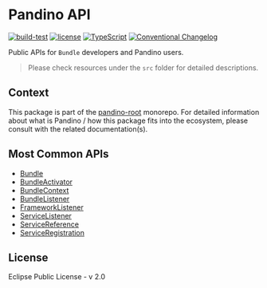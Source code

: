 # Pandino API

[![build-test](https://github.com/BlackBeltTechnology/pandino/actions/workflows/build-test.yml/badge.svg)](https://github.com/BlackBeltTechnology/pandino/actions/workflows/build-test.yml)
[![license](https://img.shields.io/badge/license-EPL%20v2.0-blue.svg)](https://github.com/BlackBeltTechnology/pandino)
[![TypeScript](https://img.shields.io/badge/%3C%2F%3E-TypeScript-%230074c1.svg)](http://www.typescriptlang.org/)
[![Conventional Changelog](https://img.shields.io/badge/%20%20%F0%9F%93%A6%F0%9F%9A%80-conventional--changelog-e10079.svg?style=flat)](https://github.com/conventional-changelog/conventional-changelog)

Public APIs for `Bundle` developers and Pandino users.

> Please check resources under the `src` folder for detailed descriptions.

## Context

This package is part of the [pandino-root](https://github.com/BlackBeltTechnology/pandino) monorepo. For detailed
information about what is Pandino / how this package fits into the ecosystem, please consult with the related
documentation(s).

## Most Common APIs

- [Bundle](./src/bundle/bundle.ts)
- [BundleActivator](./src/bundle/bundle-activator.ts)
- [BundleContext](./src/bundle/bundle-context.ts)
- [BundleListener](./src/bundle/bundle-listener.ts)
- [FrameworkListener](./src/framework/framework-listener.ts)
- [ServiceListener](./src/service/service-listener.ts)
- [ServiceReference](./src/service/service-reference.ts)
- [ServiceRegistration](./src/service/service-registration.ts)

## License

Eclipse Public License - v 2.0
